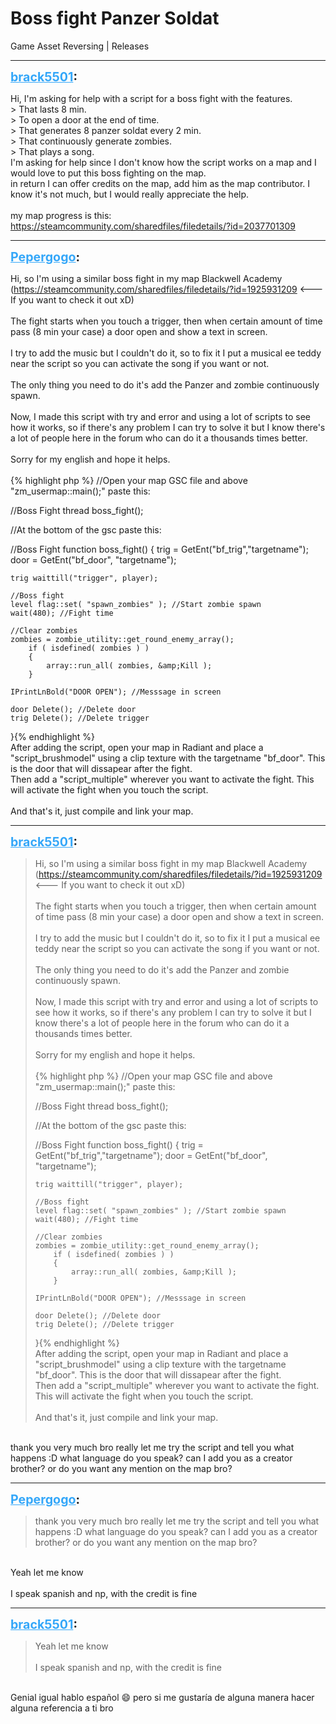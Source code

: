 # Boss fight Panzer Soldat
Game Asset Reversing | Releases

---
<strong style="font-size: 1.4em;"><span style="text-decoration: underline;text-decoration-color: #34a7f9;"><span style="color:#34a7f9;">brack5501</span></span>:</strong>

<p>Hi, I&#39;m asking for help with a script for a boss fight with the features.<br />&gt; That lasts 8 min.<br />&gt; To open a door at the end of time.<br />&gt; That generates 8 panzer soldat every 2 min.<br />&gt; That continuously generate zombies.<br />&gt; That plays a song.<br />I&#39;m asking for help since I don&#39;t know how the script works on a map and I would love to put this boss fighting on the map.<br />in return I can offer credits on the map, add him as the map contributor. I know it&#39;s not much, but I would really appreciate the help.<br /><br />my map progress is this: <br /><a href="https://steamcommunity.com/sharedfiles/filedetails/?id=2037701309">https://steamcommunity.com/sharedfiles/filedetails/?id=2037701309</a></p>

---
<strong style="font-size: 1.4em;"><span style="text-decoration: underline;text-decoration-color: #34a7f9;"><span style="color:#34a7f9;">Pepergogo</span></span>:</strong>

<p>Hi, so I&#39;m using a similar boss fight in my map Blackwell Academy (<a href="https://steamcommunity.com/sharedfiles/filedetails/?id=1925931209">https://steamcommunity.com/sharedfiles/filedetails/?id=1925931209</a> &lt;--- If you want to check it out xD)<br /><br />The fight starts when you touch a trigger, then when certain amount of time pass (8 min your case) a door open and show a text in screen.<br /><br />I try to add the music but I couldn&#39;t do it, so to fix it I put a musical ee teddy near the script so you can activate the song if you want or not.<br /><br />The only thing you need to do it&#39;s add the Panzer and zombie continuously spawn.<br /><br />Now, I made this script with try and error and using a lot of scripts to see how it works, so if there&#39;s any problem I can try to solve it but I know there&#39;s a lot of people here in the forum who can do it a thousands times better.<br /><br />Sorry for my english and hope it helps.<br /><br />{% highlight php %}
//Open your map GSC file and above "zm_usermap::main();" paste this:

//Boss Fight
thread boss_fight();


//At the bottom of the gsc paste this:

//Boss Fight
function boss_fight()
{
    trig = GetEnt("bf_trig","targetname");
    door = GetEnt("bf_door", "targetname");

    trig waittill("trigger", player);

    //Boss fight
    level flag::set( "spawn_zombies" ); //Start zombie spawn
    wait(480); //Fight time

    //Clear zombies
    zombies = zombie_utility::get_round_enemy_array();
        if ( isdefined( zombies ) )
        {
            array::run_all( zombies, &amp;Kill );
        }

    IPrintLnBold("DOOR OPEN"); //Messsage in screen
   
    door Delete(); //Delete door
    trig Delete(); //Delete trigger
}{% endhighlight %}
<br />After adding the script, open your map in Radiant and place a &quot;script_brushmodel&quot; using a clip texture with the targetname &quot;bf_door&quot;. This is the door that will dissapear after the fight.<br />Then add a &quot;script_multiple&quot; wherever you want to activate the fight. This will activate the fight when you touch the script.<br /><br />And that&#39;s it, just compile and link your map.</p>

---
<strong style="font-size: 1.4em;"><span style="text-decoration: underline;text-decoration-color: #34a7f9;"><span style="color:#34a7f9;">brack5501</span></span>:</strong>

<p><blockquote>Hi, so I&#39;m using a similar boss fight in my map Blackwell Academy (<a href="https://steamcommunity.com/sharedfiles/filedetails/?id=1925931209">https://steamcommunity.com/sharedfiles/filedetails/?id=1925931209</a> &lt;--- If you want to check it out xD)<br /><br />The fight starts when you touch a trigger, then when certain amount of time pass (8 min your case) a door open and show a text in screen.<br /><br />I try to add the music but I couldn&#39;t do it, so to fix it I put a musical ee teddy near the script so you can activate the song if you want or not.<br /><br />The only thing you need to do it&#39;s add the Panzer and zombie continuously spawn.<br /><br />Now, I made this script with try and error and using a lot of scripts to see how it works, so if there&#39;s any problem I can try to solve it but I know there&#39;s a lot of people here in the forum who can do it a thousands times better.<br /><br />Sorry for my english and hope it helps.<br /><br />{% highlight php %}
//Open your map GSC file and above "zm_usermap::main();" paste this:

//Boss Fight
thread boss_fight();


//At the bottom of the gsc paste this:

//Boss Fight
function boss_fight()
{
    trig = GetEnt("bf_trig","targetname");
    door = GetEnt("bf_door", "targetname");

    trig waittill("trigger", player);

    //Boss fight
    level flag::set( "spawn_zombies" ); //Start zombie spawn
    wait(480); //Fight time

    //Clear zombies
    zombies = zombie_utility::get_round_enemy_array();
        if ( isdefined( zombies ) )
        {
            array::run_all( zombies, &amp;Kill );
        }

    IPrintLnBold("DOOR OPEN"); //Messsage in screen
  
    door Delete(); //Delete door
    trig Delete(); //Delete trigger
}{% endhighlight %}
<br />After adding the script, open your map in Radiant and place a &quot;script_brushmodel&quot; using a clip texture with the targetname &quot;bf_door&quot;. This is the door that will dissapear after the fight.<br />Then add a &quot;script_multiple&quot; wherever you want to activate the fight. This will activate the fight when you touch the script.<br /><br />And that&#39;s it, just compile and link your map.<br /></blockquote><br />thank you very much bro really let me try the script and tell you what happens :D what language do you speak? can I add you as a creator brother? or do you want any mention on the map bro?</p>

---
<strong style="font-size: 1.4em;"><span style="text-decoration: underline;text-decoration-color: #34a7f9;"><span style="color:#34a7f9;">Pepergogo</span></span>:</strong>

<p><blockquote>thank you very much bro really let me try the script and tell you what happens :D what language do you speak? can I add you as a creator brother? or do you want any mention on the map bro?<br /></blockquote><br />Yeah let me know<br /><br />I speak spanish and np, with the credit is fine</p>

---
<strong style="font-size: 1.4em;"><span style="text-decoration: underline;text-decoration-color: #34a7f9;"><span style="color:#34a7f9;">brack5501</span></span>:</strong>

<p><blockquote>Yeah let me know<br /><br />I speak spanish and np, with the credit is fine<br /></blockquote><br />Genial igual hablo espa&#241;ol &#128516; pero si me gustar&#237;a de alguna manera hacer alguna referencia a ti bro</p>
